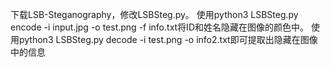 下载LSB-Steganography，修改LSBSteg.py。
使用python3 LSBSteg.py encode -i input.jpg -o test.png -f info.txt将ID和姓名隐藏在图像的颜色中。
使用python3 LSBSteg.py decode -i test.png -o info2.txt即可提取出隐藏在图像中的信息

